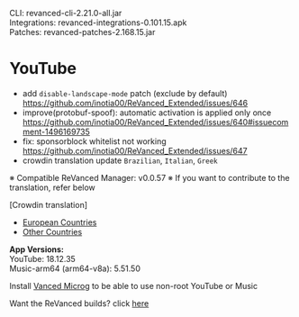 CLI: revanced-cli-2.21.0-all.jar  
Integrations: revanced-integrations-0.101.15.apk  
Patches: revanced-patches-2.168.15.jar  

YouTube
==
- add `disable-landscape-mode` patch (exclude by default) https://github.com/inotia00/ReVanced_Extended/issues/646
- improve(protobuf-spoof): automatic activation is applied only once https://github.com/inotia00/ReVanced_Extended/issues/640#issuecomment-1496169735
- fix: sponsorblock whitelist not working https://github.com/inotia00/ReVanced_Extended/issues/647
- crowdin translation update
`Brazilian`, `Italian`, `Greek`


※ Compatible ReVanced Manager: v0.0.57
※ If you want to contribute to the translation, refer below

[Crowdin translation]
- [European Countries](https://crowdin.com/project/revancedextendedeu)
- [Other Countries](https://crowdin.com/project/revancedextended)
  
**App Versions:**  
YouTube: 18.12.35  
Music-arm64 (arm64-v8a): 5.51.50  

Install [Vanced Microg](https://github.com/inotia00/VancedMicroG/releases/latest) to be able to use non-root YouTube or Music  

Want the ReVanced builds? click [here](https://github.com/kevinr99089/revanced.builder/releases/latest)  
